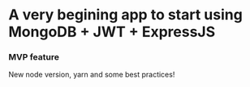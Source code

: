 # A very begining app to start using MongoDB + JWT + ExpressJS


### MVP feature

New node version, yarn and some best practices!
